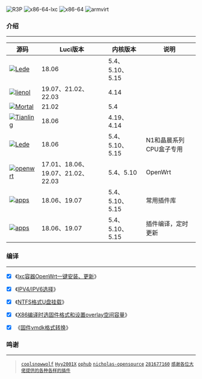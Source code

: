 ![R3P](https://github.com/roacn/build-actions/workflows/编译xiaomi_mir3p固件/badge.svg?)
![x86-64-lxc](https://github.com/roacn/build-actions/workflows/编译x86-64-lxc固件/badge.svg?)
![x86-64](https://github.com/roacn/build-actions/workflows/编译x86-64固件/badge.svg?)
![armvirt](https://github.com/roacn/build-actions/workflows/编译armvirt固件/badge.svg?)


### 介绍

---

| 源码                                                         | Luci版本                          | 内核版本        | 说明                    |
| ------------------------------------------------------------ | --------------------------------- | --------------- | ----------------------- |
| [![Lede](https://img.shields.io/badge/source-Lede-deeppink.svg?style=flat&logo=appveyor)](https://github.com/coolsnowwolf/lede) | 18.06                             | 5.4、5.10、5.15 |                         |
| [![lienol](https://img.shields.io/badge/source-Lienol-tomato.svg?style=flat&logo=appveyor)](https://github.com/Lienol/openwrt/tree/19.07) | 19.07、21.02、22.03               | 4.14            |                         |
| [![Mortal](https://img.shields.io/badge/source-Mortal-yellow.svg?style=flat&logo=appveyor)](https://github.com/immortalwrt/immortalwrt/tree/openwrt-21.02) | 21.02                             | 5.4             |                         |
| [![Tianling](https://img.shields.io/badge/source-Tianling-green.svg?style=flat&logo=appveyor)](https://github.com/immortalwrt/immortalwrt/tree/openwrt-18.06) | 18.06                             | 4.19、4.14      |                         |
| [![Lede](https://img.shields.io/badge/source-Lede-deeppink.svg?style=flat&logo=appveyor)](https://github.com/coolsnowwolf/lede) | 18.06                             | 5.4、5.10、5.15 | N1和晶晨系列CPU盒子专用 |
| [![openwrt](https://img.shields.io/badge/source-openwrt-blue.svg?style=flat&logo=appveyor)](https://github.com/openwrt/openwrt) | 17.01、18.06、19.07、21.02、22.03 | 5.4、5.10       | OpenWrt                 |
| [![apps](https://img.shields.io/badge/packages-roa-orange.svg?style=flat&logo=appveyor)](https://github.com/roacn/openwrt-packages) | 18.06、19.07                      | 5.4、5.10、5.15 | 常用插件库              |
| [![apps](https://img.shields.io/badge/applications-roa-blueviolet.svg?style=flat&logo=appveyor)](https://github.com/roacn/compile-packages) | 18.06、19.07                      | 5.4、5.10、5.15 | 插件编译，定时更新      |



### 编译

---

- [x] 《[lxc容器OpenWrt一键安装、更新](https://github.com/roacn/pve)》

- [x] 《[IPV4/IPV6选择](https://github.com/roacn/shuoming/blob/master/%E5%85%B6%E4%BB%96%E8%AF%B4%E6%98%8E.md)》

- [x] 《[NTFS格式U盘挂载](https://github.com/roacn/shuoming/blob/master/NTFS%E6%A0%BC%E5%BC%8F%E4%BC%98%E7%9B%98%E6%8C%82%E8%BD%BD)》

- [x] 《[X86编译时选固件格式和设置overlay空间容量](https://github.com/roacn/shuoming/blob/master/overlay.md)》

- [x] 《[固件vmdk格式转换](https://github.com/roacn/myFavorites/blob/main/ESXI/%E5%9B%BA%E4%BB%B6vmdk%E6%A0%BC%E5%BC%8F%E8%BD%AC%E6%8D%A2.md)》
  

### 鸣谢

---

> [`coolsnowwolf`](https://github.com/coolsnowwolf/lede.git) [`Hyy2001X`](https://github.com/Hyy2001X/AutoBuild-Actions) [`ophub`](https://github.com/ophub/amlogic-s9xxx-openwrt)  [`nicholas-opensource`](https://github.com/nicholas-opensource/OpenWrt-Autobuild) [`281677160`](https://github.com/281677160) [`感谢各位大佬提供的各种各样的插件`](#/README.md)

